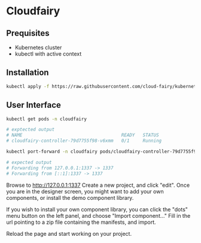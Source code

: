 # Cloudfairy

## Prequisites
- Kubernetes cluster
- kubectl with active context

## Installation
```bash
kubectl apply -f https://raw.githubusercontent.com/cloud-fairy/kubernetes/refs/heads/main/install-cloudfairy.yaml
```

## User Interface
```bash
kubectl get pods -n cloudfairy

# exptected output
# NAME                                     READY   STATUS              RESTARTS   AGE
# cloudfairy-controller-79d7755f98-v6xmm   0/1     Running             0          62s

kubectl port-forward -n cloudfairy pods/cloudfairy-controller-79d7755f98-v6xmm 1337:1337

# expected output
# Forwarding from 127.0.0.1:1337 -> 1337
# Forwarding from [::1]:1337 -> 1337
```

Browse to http://127.0.0.1:1337
Create a new project, and click "edit".
Once you are in the designer screen, you might want to add your own components, or install the demo component library.

If you wish to install your own component library, you can click the "dots" menu button on the left panel, and choose "Import component..."
Fill in the url pointing to a zip file containing the manifests, and import.

Reload the page and start working on your project.
